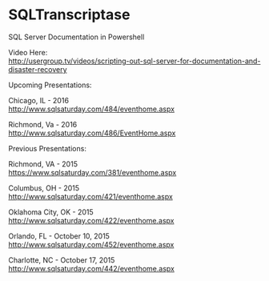 # SQLTranscriptase 
SQL Server Documentation in Powershell

Video Here:<br>
http://usergroup.tv/videos/scripting-out-sql-server-for-documentation-and-disaster-recovery

Upcoming Presentations:

Chicago, IL - 2016<br>
http://www.sqlsaturday.com/484/eventhome.aspx

Richmond, Va  - 2016<br>
http://www.sqlsaturday.com/486/EventHome.aspx

Previous Presentations:

Richmond, VA - 2015<br>
https://www.sqlsaturday.com/381/eventhome.aspx

Columbus, OH - 2015<br>
http://www.sqlsaturday.com/421/eventhome.aspx

Oklahoma City, OK - 2015<br>
http://www.sqlsaturday.com/422/eventhome.aspx

Orlando, FL - October 10, 2015<br>
http://www.sqlsaturday.com/452/eventhome.aspx

Charlotte, NC - October 17, 2015<br>
http://www.sqlsaturday.com/442/eventhome.aspx






